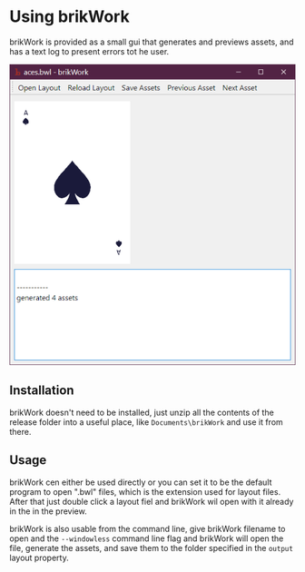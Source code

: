 # Using brikWork
brikWork is provided as a small gui that generates and previews assets, and has a text log to present errors tot he user.

![screenshot of brikWork](./img/using-screenshot.png)

## Installation

brikWork doesn't need to be installed, just unzip all the contents of the release folder into a useful place, like `Documents\brikWork` and use it from there.

## Usage
brikWork cen either be used directly or you can set it to be the default program to open ".bwl" files, which is the extension used for layout files. After that just double click a layout fiel and brikWork wil open with it already in the in the preview.

brikWork is also usable from the command line, give brikWork filename to open and the `--windowless` command line flag and brikWork will open the file, generate the assets, and save them to the folder specified in the `output` layout property.